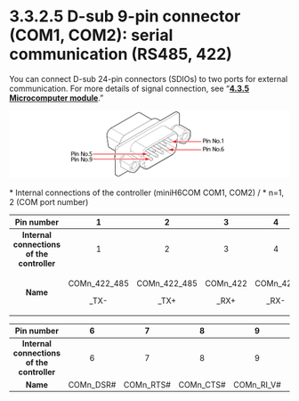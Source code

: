 # 3.3.2.5 D-sub 9-pin connector (COM1, COM2): serial communication (RS485, 422)

You can connect D-sub 24-pin connectors (SDIOs) to two ports for external communication. For more details of signal connection, see “[**4.3.5 Microcomputer module**](../../../4-maintenance/4-3-controller-check-maintenance/5-microcomputer-module.md).”

![](../../../.gitbook/assets/d-sub9.png)

\* Internal connections of the controller (miniH6COM COM1, COM2) / \* n=1, 2 (COM port number)

|               **Pin number**               |                1               |                2               |              3             |              4             |  5  |
| :----------------------------------------: | :----------------------------: | :----------------------------: | :------------------------: | :------------------------: | :-: |
| **Internal connections of the controller** |                1               |                2               |              3             |              4             |  5  |
|                  **Name**                  | <p>COMn_422_485</p><p>_TX-</p> | <p>COMn_422_485</p><p>_TX+</p> | <p>COMn_422</p><p>_RX+</p> | <p>COMn_422</p><p>_RX-</p> | GND |

|               **Pin number**               |     6     |     7     |     8     |      9     |  -  |
| :----------------------------------------: | :-------: | :-------: | :-------: | :--------: | :-: |
| **Internal connections of the controller** |     6     |     7     |     8     |      9     |  -  |
|                  **Name**                  | COMn_DSR# | COMn_RTS# | COMn_CTS# | COMn_RI_V# |  -  |
